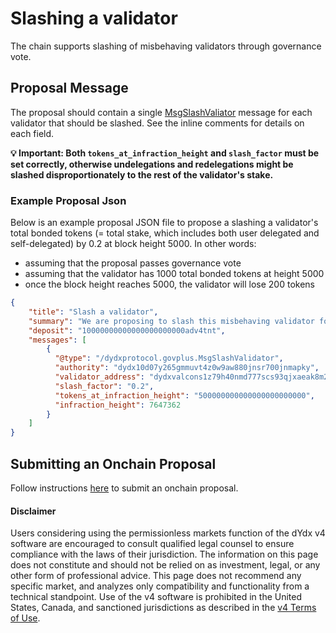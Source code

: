 # Slashing a validator

The chain supports slashing of misbehaving validators through governance vote.

## Proposal Message

The proposal should contain a single [MsgSlashValiator](https://github.com/dydxprotocol/v4-chain/blob/protocol/v4.0.0/proto/dydxprotocol/govplus/tx.proto#L19) message for each validator that should be slashed. See the inline comments for details on each field.

**💡 Important: Both `tokens_at_infraction_height` and `slash_factor` must be set correctly, otherwise undelegations and redelegations might be slashed disproportionately to the rest of the validator's stake.**

### Example Proposal Json

Below is an example proposal JSON file to propose a slashing a validator's total bonded tokens (= total stake, which includes both user delegated and self-delegated) by 0.2 at block height 5000. In other words:
* assuming that the proposal passes governance vote
* assuming that the validator has 1000 total bonded tokens at height 5000
* once the block height reaches 5000, the validator will lose 200 tokens
```json
{
    "title": "Slash a validator",
    "summary": "We are proposing to slash this misbehaving validator for X reasons.",
    "deposit": "10000000000000000000000adv4tnt",
    "messages": [
        {
          "@type": "/dydxprotocol.govplus.MsgSlashValidator",
          "authority": "dydx10d07y265gmmuvt4z0w9aw880jnsr700jnmapky",
          "validator_address": "dydxvalcons1z79h40nmd777scs93qjxaeak8m2cl6hpqg2rx9",
          "slash_factor": "0.2",
          "tokens_at_infraction_height": "500000000000000000000000",
          "infraction_height": 7647362
        }
    ]
}
  ```

## Submitting an Onchain Proposal

Follow instructions [here](./submitting_a_proposal.md) to submit an onchain proposal.


#### Disclaimer
Users considering using the permissionless markets function of the dYdx v4 software are 
encouraged to consult qualified legal counsel to ensure compliance with the laws of their 
jurisdiction. The information on this page does not constitute and should not be relied on as 
investment, legal, or any other form of professional advice. This page does not recommend 
any specific market, and analyzes only compatibility and functionality from a technical 
standpoint. Use of the v4 software is prohibited in the United States, Canada, and 
sanctioned jurisdictions as described in the [v4 Terms of Use](https://dydx.exchange/v4-terms).
